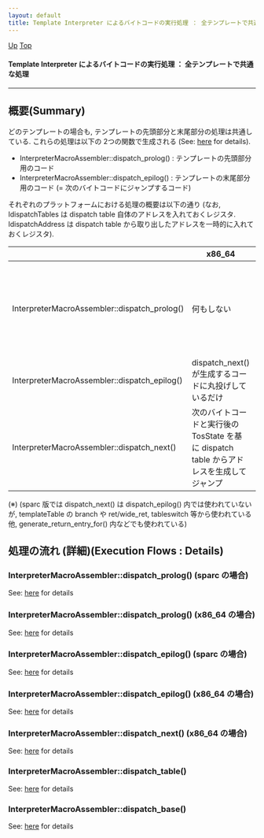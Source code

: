 ```yaml
---
layout: default
title: Template Interpreter によるバイトコードの実行処理 ： 全テンプレートで共通な処理
---
```

[Up](noaqS079AL.html) [Top](../index.html)

#### Template Interpreter によるバイトコードの実行処理 ： 全テンプレートで共通な処理

--- 
## 概要(Summary)
どのテンプレートの場合も, 
テンプレートの先頭部分と末尾部分の処理は共通している.
これらの処理は以下の 2つの関数で生成される (See: [here](noZtCzUJGc.html) for details).

  * InterpreterMacroAssembler::dispatch_prolog() : テンプレートの先頭部分用のコード
  * InterpreterMacroAssembler::dispatch_epilog() : テンプレートの末尾部分用のコード (= 次のバイトコードにジャンプするコード)

それぞれのプラットフォームにおける処理の概要は以下の通り
(なお, IdispatchTables は dispatch table 自体のアドレスを入れておくレジスタ.
IdispatchAddress は dispatch table から取り出したアドレスを一時的に入れておくレジスタ).

<!-- Turn-ON: (turn-on-orgtbl), Turn-OFF: (orgtbl-mode -1) -->
<!-- BEGIN RECEIVE ORGTBL table9282g5W -->
|  | x86_64 | sparc |
|---|---|---|
| InterpreterMacroAssembler::dispatch_prolog() | 何もしない | 次のバイトコードと実行後の TosState を基に dispatch table からアドレスを取得し, IdispatchAddress に格納 |
| InterpreterMacroAssembler::dispatch_epilog() | dispatch_next() が生成するコードに丸投げしているだけ | IdispatchAddress にジャンプ |
| InterpreterMacroAssembler::dispatch_next() | 次のバイトコードと実行後の TosState を基に dispatch table からアドレスを生成してジャンプ | 次のバイトコードと実行後の TosState を基に dispatch table からアドレスを生成してジャンプ(※) |
<!-- END RECEIVE ORGTBL table9282g5W -->

<!-- 
#+ORGTBL: SEND table9282g5W orgtbl-to-gfm :no-escape t
|                                              | x86_64                                                                                   | sparc                                                                                                   |
|----------------------------------------------+------------------------------------------------------------------------------------------+---------------------------------------------------------------------------------------------------------|
| InterpreterMacroAssembler::dispatch_prolog() | 何もしない                                                                               | 次のバイトコードと実行後の TosState を基に dispatch table からアドレスを取得し, IdispatchAddress に格納 |
| InterpreterMacroAssembler::dispatch_epilog() | dispatch_next() が生成するコードに丸投げしているだけ                                     | IdispatchAddress にジャンプ                                                                             |
| InterpreterMacroAssembler::dispatch_next()   | 次のバイトコードと実行後の TosState を基に dispatch table からアドレスを生成してジャンプ | 次のバイトコードと実行後の TosState を基に dispatch table からアドレスを生成してジャンプ(※)            |
-->

(※) (sparc 版では dispatch_next() は dispatch_epilog() 内では使われていないが,
     templateTable の branch や ret/wide_ret, tableswitch 等から使われている他, 
     generate_return_entry_for() 内などでも使われている)

## 処理の流れ (詳細)(Execution Flows : Details)
### InterpreterMacroAssembler::dispatch_prolog()  (sparc の場合)
See: [here](no7882vzl.html) for details
### InterpreterMacroAssembler::dispatch_prolog()  (x86_64 の場合)
See: [here](no788289r.html) for details
### InterpreterMacroAssembler::dispatch_epilog()  (sparc の場合)
See: [here](no78827RB.html) for details
### InterpreterMacroAssembler::dispatch_epilog()  (x86_64 の場合)
See: [here](no7882JIy.html) for details
### InterpreterMacroAssembler::dispatch_next()  (x86_64 の場合)
See: [here](no7882VmN.html) for details
### InterpreterMacroAssembler::dispatch_table()
See: [here](no7882iwT.html) for details
### InterpreterMacroAssembler::dispatch_base()
See: [here](no78828Eg.html) for details






